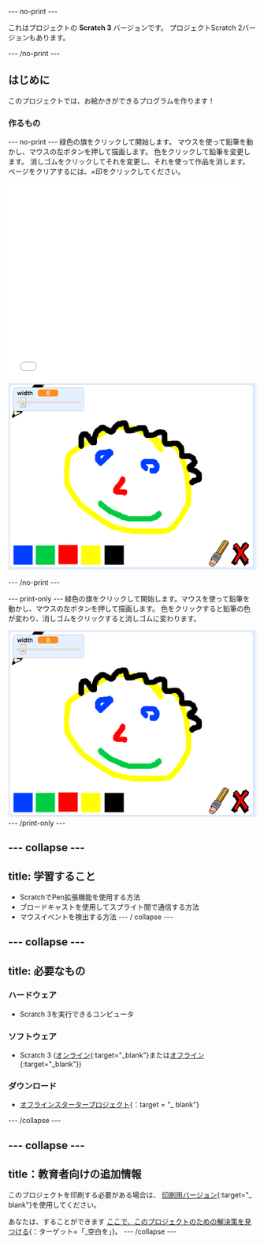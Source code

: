 \--- no-print \---

これはプロジェクトの **Scratch 3** バージョンです。 プロジェクト</a>Scratch 2バージョンもあります。</p> 

\--- /no-print \---

## はじめに

このプロジェクトでは、お絵かきができるプログラムを作ります！

### 作るもの

\--- no-print \--- 緑色の旗をクリックして開始します。 マウスを使って鉛筆を動かし、マウスの左ボタンを押して描画します。 色をクリックして鉛筆を変更します。 消しゴムをクリックしてそれを変更し、それを使って作品を消します。 ページをクリアするには、×印をクリックしてください。

<div class="scratch-preview">
  <iframe allowtransparency="true" width="485" height="402" src="//scratch.mit.edu/projects/embed/267243161/?autostart=false" frameborder="0" scrolling="no"></iframe>
  <img src="images/showcase.png">
</div>

\--- /no-print \---

\--- print-only \--- 緑色の旗をクリックして開始します。マウスを使って鉛筆を動かし、マウスの左ボタンを押して描画します。 色をクリックすると鉛筆の色が変わり、消しゴムをクリックすると消しゴムに変わります。

![showcase](images/showcase.png) \--- /print-only \---

## \--- collapse \---

## title: 学習すること

+ ScratchでPen拡張機能を使用する方法
+ ブロードキャストを使用してスプライト間で通信する方法
+ マウスイベントを検出する方法 \--- / collapse \---

## \--- collapse \---

## title: 必要なもの

### ハードウェア

+ Scratch 3を実行できるコンピュータ

### ソフトウェア

+ Scratch 3 ([オンライン](http://rpf.io/scratchon){:target="_blank"}または[オフライン](http://rpf.io/scratchoff){:target="_blank"})

### ダウンロード

+ [オフラインスタータープロジェクト](http://rpf.io/p/en/paint-box-go){：target = "_ blank"}

\--- /collapse \---

## \--- collapse \---

## title：教育者向けの追加情報

このプロジェクトを印刷する必要がある場合は、 [印刷用バージョン](https://projects.raspberrypi.org/en/projects/paint-box/print){:target="_ blank"}を使用してください。

あなたは、することができます [ここで、このプロジェクトのための解決策を見つける](http://rpf.io/p/en/paint-box-get){：ターゲット=「_空白を」}。 \--- /collapse \---